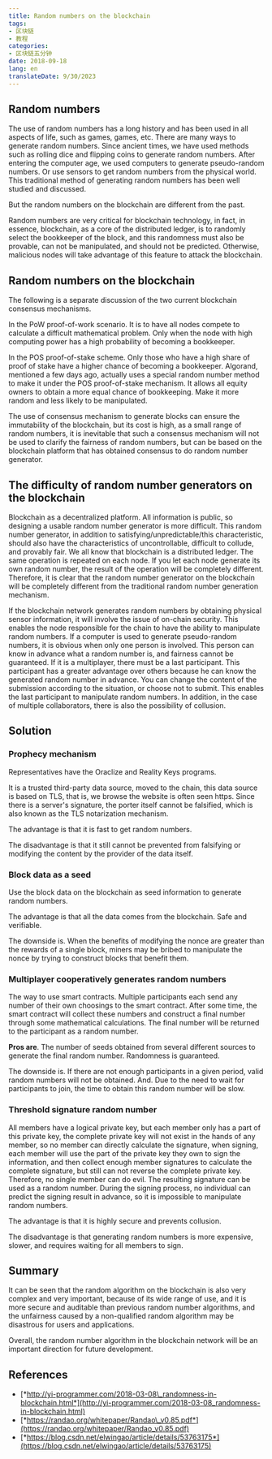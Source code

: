 ```yaml
---
title: Random numbers on the blockchain
tags:
- 区块链
- 教程
categories:
- 区块链五分钟
date: 2018-09-18
lang: en
translateDate: 9/30/2023
---
```


## Random numbers

The use of random numbers has a long history and has been used in all aspects of life, such as games, games, etc. There are many ways to generate random numbers. Since ancient times, we have used methods such as rolling dice and flipping coins to generate random numbers. After entering the computer age, we used computers to generate pseudo-random numbers. Or use sensors to get random numbers from the physical world. This traditional method of generating random numbers has been well studied and discussed.

But the random numbers on the blockchain are different from the past.

Random numbers are very critical for blockchain technology, in fact, in essence, blockchain, as a core of the distributed ledger, is to randomly select the bookkeeper of the block, and this randomness must also be provable, can not be manipulated, and should not be predicted. Otherwise, malicious nodes will take advantage of this feature to attack the blockchain.

## Random numbers on the blockchain

The following is a separate discussion of the two current blockchain consensus mechanisms.

In the PoW proof-of-work scenario. It is to have all nodes compete to calculate a difficult mathematical problem. Only when the node with high computing power has a high probability of becoming a bookkeeper.

In the POS proof-of-stake scheme. Only those who have a high share of proof of stake have a higher chance of becoming a bookkeeper. Algorand, mentioned a few days ago, actually uses a special random number method to make it under the POS proof-of-stake mechanism. It allows all equity owners to obtain a more equal chance of bookkeeping. Make it more random and less likely to be manipulated.

The use of consensus mechanism to generate blocks can ensure the immutability of the blockchain, but its cost is high, as a small range of random numbers, it is inevitable that such a consensus mechanism will not be used to clarify the fairness of random numbers, but can be based on the blockchain platform that has obtained consensus to do random number generator.

## The difficulty of random number generators on the blockchain 

Blockchain as a decentralized platform. All information is public, so designing a usable random number generator is more difficult. This random number generator, in addition to satisfying/unpredictable/this characteristic, should also have the characteristics of uncontrollable, difficult to collude, and provably fair. We all know that blockchain is a distributed ledger. The same operation is repeated on each node. If you let each node generate its own random number, the result of the operation will be completely different. Therefore, it is clear that the random number generator on the blockchain will be completely different from the traditional random number generation mechanism.

If the blockchain network generates random numbers by obtaining physical sensor information, it will involve the issue of on-chain security. This enables the node responsible for the chain to have the ability to manipulate random numbers. If a computer is used to generate pseudo-random numbers, it is obvious when only one person is involved. This person can know in advance what a random number is, and fairness cannot be guaranteed. If it is a multiplayer, there must be a last participant. This participant has a greater advantage over others because he can know the generated random number in advance. You can change the content of the submission according to the situation, or choose not to submit. This enables the last participant to manipulate random numbers. In addition, in the case of multiple collaborators, there is also the possibility of collusion.

## Solution

### Prophecy mechanism

Representatives have the Oraclize and Reality Keys programs.

It is a trusted third-party data source, moved to the chain, this data source is based on TLS, that is, we browse the website is often seen https. Since there is a server's signature, the porter itself cannot be falsified, which is also known as the TLS notarization mechanism.

The advantage is that it is fast to get random numbers.

The disadvantage is that it still cannot be prevented from falsifying or modifying the content by the provider of the data itself.

### Block data as a seed

Use the block data on the blockchain as seed information to generate random numbers.

The advantage is that all the data comes from the blockchain. Safe and verifiable.

The downside is. When the benefits of modifying the nonce are greater than the rewards of a single block, miners may be bribed to manipulate the nonce by trying to construct blocks that benefit them.

### Multiplayer cooperatively generates random numbers

The way to use smart contracts. Multiple participants each send any number of their own choosings to the smart contract. After some time, the smart contract will collect these numbers and construct a final number through some mathematical calculations. The final number will be returned to the participant as a random number.

**Pros are**. The number of seeds obtained from several different sources to generate the final random number. Randomness is guaranteed.

The downside is. If there are not enough participants in a given period, valid random numbers will not be obtained. And. Due to the need to wait for participants to join, the time to obtain this random number will be slow.

### Threshold signature random number

All members have a logical private key, but each member only has a part of this private key, the complete private key will not exist in the hands of any member, so no member can directly calculate the signature, when signing, each member will use the part of the private key they own to sign the information, and then collect enough member signatures to calculate the complete signature, but still can not reverse the complete private key. Therefore, no single member can do evil. The resulting signature can be used as a random number. During the signing process, no individual can predict the signing result in advance, so it is impossible to manipulate random numbers.

The advantage is that it is highly secure and prevents collusion.

The disadvantage is that generating random numbers is more expensive, slower, and requires waiting for all members to sign.

## Summary 

It can be seen that the random algorithm on the blockchain is also very complex and very important, because of its wide range of use, and it is more secure and auditable than previous random number algorithms, and the unfairness caused by a non-qualified random algorithm may be disastrous for users and applications.

Overall, the random number algorithm in the blockchain network will be an important direction for future development.

## References

* [*http://yi-programmer.com/2018-03-08\_randomness-in-blockchain.html*](http://yi-programmer.com/2018-03-08_randomness-in-blockchain.html)
* [*https://randao.org/whitepaper/Randao\_v0.85.pdf*](https://randao.org/whitepaper/Randao_v0.85.pdf)
* [*https://blog.csdn.net/elwingao/article/details/53763175*](https://blog.csdn.net/elwingao/article/details/53763175)
